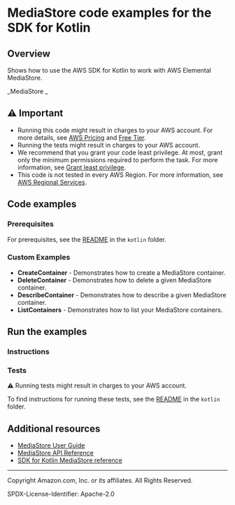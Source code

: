 # MediaStore code examples for the SDK for Kotlin

## Overview

Shows how to use the AWS SDK for Kotlin to work with AWS Elemental MediaStore.

<!--custom.overview.start-->
<!--custom.overview.end-->

_MediaStore _

## ⚠ Important

* Running this code might result in charges to your AWS account. For more details, see [AWS Pricing](https://aws.amazon.com/pricing/) and [Free Tier](https://aws.amazon.com/free/).
* Running the tests might result in charges to your AWS account.
* We recommend that you grant your code least privilege. At most, grant only the minimum permissions required to perform the task. For more information, see [Grant least privilege](https://docs.aws.amazon.com/IAM/latest/UserGuide/best-practices.html#grant-least-privilege).
* This code is not tested in every AWS Region. For more information, see [AWS Regional Services](https://aws.amazon.com/about-aws/global-infrastructure/regional-product-services).

<!--custom.important.start-->
<!--custom.important.end-->

## Code examples

### Prerequisites

For prerequisites, see the [README](../../README.md#Prerequisites) in the `kotlin` folder.


<!--custom.prerequisites.start-->
<!--custom.prerequisites.end-->

<!--custom.examples.start-->

### Custom Examples

- **CreateContainer** - Demonstrates how to create a MediaStore container.
- **DeleteContainer** - Demonstrates how to delete a given MediaStore container.
- **DescribeContainer** - Demonstrates how to describe a given MediaStore container.
- **ListContainers** - Demonstrates how to list your MediaStore containers.
<!--custom.examples.end-->

## Run the examples

### Instructions


<!--custom.instructions.start-->
<!--custom.instructions.end-->



### Tests

⚠ Running tests might result in charges to your AWS account.


To find instructions for running these tests, see the [README](../../README.md#Tests)
in the `kotlin` folder.



<!--custom.tests.start-->
<!--custom.tests.end-->

## Additional resources

- [MediaStore User Guide](https://docs.aws.amazon.com/mediastore/latest/ug/what-is.html)
- [MediaStore API Reference](https://docs.aws.amazon.com/mediastore/latest/apireference/Welcome.html)
- [SDK for Kotlin MediaStore reference](https://sdk.amazonaws.com/kotlin/api/latest/mediastore/index.html)

<!--custom.resources.start-->
<!--custom.resources.end-->

---

Copyright Amazon.com, Inc. or its affiliates. All Rights Reserved.

SPDX-License-Identifier: Apache-2.0